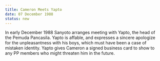 ```yaml
---
title: Cameron Meets Yapto
date: 07 December 1988 
status: new
---
```


In early December 1988 Sanyoto arranges meeting with Yapto, the head of
the Pemuda Pancasila. Yapto is affable, and expresses a sincere
apologize for the unpleasantness with his boys, which must have been a
case of mistaken identity. Yapto gives Cameron a signed business card to
show to any PP members who might threaten him in the future.
